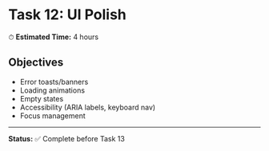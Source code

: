 # Task 12: UI Polish

⏱ **Estimated Time:** 4 hours

## Objectives

- Error toasts/banners
- Loading animations
- Empty states
- Accessibility (ARIA labels, keyboard nav)
- Focus management

---

**Status:** ✅ Complete before Task 13
